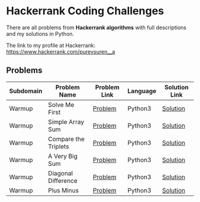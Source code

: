 # Hackerrank Coding Challenges

There are all problems from **Hackerrank algorithms** with full descriptions and my solutions in Python.

The link to my profile at Hackerrank: https://www.hackerrank.com/purevsuren__a

## Problems

|Subdomain|Problem Name|Problem Link|Language|Solution Link|
---|---|---|---|---
|Warmup|Solve Me First|[Problem](https://www.hackerrank.com/challenges/solve-me-first/problem)|Python3|[Solution](Warmup/solveMeFirst.py)|
|Warmup|Simple Array Sum|[Problem](https://www.hackerrank.com/challenges/simple-array-sum/problem)|Python3|[Solution](Warmup/simpleArraySum.py)|
|Warmup|Compare the Triplets|[Problem](https://www.hackerrank.com/challenges/compare-the-triplets/problem)|Python3|[Solution](Warmup/compareTheTriplets.py)|
|Warmup|A Very Big Sum|[Problem](https://www.hackerrank.com/challenges/a-very-big-sum/problem)|Python3|[Solution](Warmup/aVeryBigSum.py)|
|Warmup|Diagonal Difference|[Problem](https://www.hackerrank.com/challenges/diagonal-difference/problem)|Python3|[Solution](Warmup/diagonalDifference.py)|
|Warmup|Plus Minus|[Problem](https://www.hackerrank.com/challenges/plus-minus/problem)|Python3|[Solution](Warmup/plusMinus.py)|